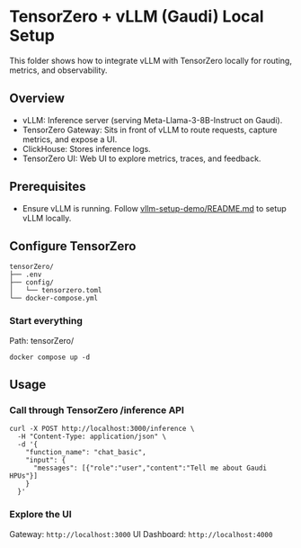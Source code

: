 # TensorZero + vLLM (Gaudi) Local Setup

This folder shows how to integrate vLLM with TensorZero locally for routing, metrics, and observability.

## Overview
- vLLM: Inference server (serving Meta-Llama-3-8B-Instruct on Gaudi).
- TensorZero Gateway: Sits in front of vLLM to route requests, capture metrics, and expose a UI.
- ClickHouse: Stores inference logs.
- TensorZero UI: Web UI to explore metrics, traces, and feedback.

## Prerequisites
- Ensure vLLM is running. Follow [vllm-setup-demo/README.md](https://github.com/SaitejaGarlapati/AI-deepdive/blob/main/vllm_on_langgraph_rag/README.md) to setup vLLM locally.

## Configure TensorZero
```
tensorZero/
├── .env
├── config/
│   └── tensorzero.toml
└── docker-compose.yml
```

### Start everything
Path: tensorZero/
```
docker compose up -d
```

## Usage

### Call through TensorZero /inference API
```
curl -X POST http://localhost:3000/inference \
  -H "Content-Type: application/json" \
  -d '{
    "function_name": "chat_basic",
    "input": {
      "messages": [{"role":"user","content":"Tell me about Gaudi HPUs"}]
    }
  }'
```

### Explore the UI
Gateway: `http://localhost:3000`
UI Dashboard: `http://localhost:4000`